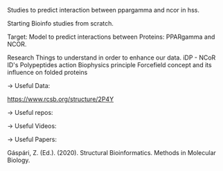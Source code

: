 Studies to predict interaction between ppargamma and ncor in hss.

Starting Bioinfo studies from scratch.

Target: Model to predict interactions between Proteins: PPARgamma and NCOR.

Research Things to understand in order to enhance our data. iDP - NCoR ID's Polypeptides action Biophysics principle Forcefield concept and its influence on folded proteins

-> Useful Data:

https://www.rcsb.org/structure/2P4Y

-> Useful repos:


-> Useful Videos:


-> Useful Papers:

Gáspári, Z. (Ed.). (2020). Structural Bioinformatics. Methods in Molecular Biology.
